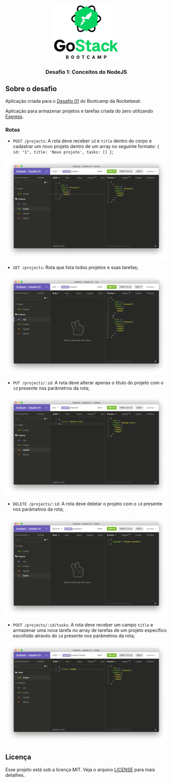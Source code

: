<h1 align="center">
  <img alt="GoStack" title="GoStack" src=".github/logo.png" width="200px" />
</h1>

<h3 align="center">
  Desafio 1: Conceitos do NodeJS
</h3>


## Sobre o desafio

Aplicação criada para o [Desafio 01](https://github.com/rocketseat/bootcamp-gostack-desafio-01) do Bootcamp da Rocketseat.

Aplicação para armazenar projetos e tarefas criada do zero utilizando [Express](https://expressjs.com/pt-br/).

### Rotas

- `POST /projects`: A rota deve receber `id` e `title` dentro do corpo e cadastrar um novo projeto dentro de um array no seguinte formato: `{ id: "1", title: 'Novo projeto', tasks: [] }`;

![project-create](.github/project-create.png)

- `GET /projects`: Rota que lista todos projetos e suas tarefas;

![project-list](.github/project-list.png)

- `PUT /projects/:id`: A rota deve alterar apenas o título do projeto com o `id` presente nos parâmetros da rota;

![project-update](.github/project-update.png)

- `DELETE /projects/:id`: A rota deve deletar o projeto com o `id` presente nos parâmetros da rota;

![project-delete](.github/project-delete.png)

- `POST /projects/:id/tasks`: A rota deve receber um campo `title` e armazenar uma nova tarefa no array de tarefas de um projeto específico escolhido através do `id` presente nos parâmetros da rota;

![task-create](.github/task-create.png)

## Licença

Esse projeto está sob a licença MIT. Veja o arquivo [LICENSE](LICENSE) para mais detalhes.
